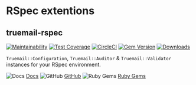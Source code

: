 # RSpec extentions

## truemail-rspec

[![Maintainability](https://api.codeclimate.com/v1/badges/d23d82c1c1bdbc271b81/maintainability)](https://codeclimate.com/github/truemail-rb/truemail-rspec/maintainability) [![Test Coverage](https://api.codeclimate.com/v1/badges/d23d82c1c1bdbc271b81/test_coverage)](https://codeclimate.com/github/truemail-rb/truemail-rspec/test_coverage) [![CircleCI](https://circleci.com/gh/truemail-rb/truemail-rspec/tree/master.svg?style=svg)](https://circleci.com/gh/truemail-rb/truemail-rspec/tree/master) [![Gem Version](https://badge.fury.io/rb/truemail-rspec.svg)](https://badge.fury.io/rb/truemail-rspec) [![Downloads](https://img.shields.io/gem/dt/truemail-rspec.svg?colorA=004d99&colorB=0073e6)](https://rubygems.org/gems/truemail-rspec)

`Truemail::Configuration`, `Truemail::Auditor` & `Truemail::Validator` instances for your RSpec environment.

![Docs](https://icongr.am/material/book-open-page-variant.svg?color=808080&size=16) [Docs](https://truemail-rb.org/truemail-rspec ':target=_self')  ![GitHub](https://icongram.jgog.in/simple/github.svg?color=808080&size=16) [GitHub](https://github.com/truemail-rb/truemail-rspec)  ![Ruby Gems](https://icongr.am/devicon/ruby-plain.svg?size=16&color=808080&size=16) [Ruby Gems](https://rubygems.org/gems/truemail-rspec)
